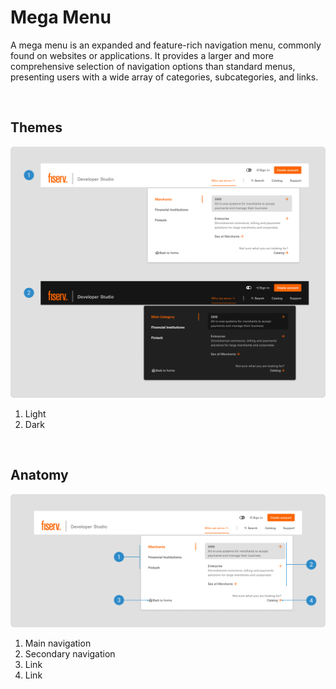 # Mega Menu

A mega menu is an expanded and feature-rich navigation menu, commonly found on websites or applications. It provides a larger and more comprehensive selection of navigation options than standard menus, presenting users with a wide array of categories, subcategories, and links.

</br>

## Themes

<img src="/assets/images/patterns/megamenu-themes.jpg" alt="megamenu-themes" style="max-width: 100%;" width="752">

1. Light
2. Dark

</br>

## Anatomy

<img src="/assets/images/patterns/megamenu-anatomy.jpg" alt="megamenu-anatomy" style="max-width: 100%;" width="752">

1. Main navigation
2. Secondary navigation
3. Link
4. Link

